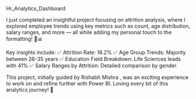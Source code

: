 Hr_Analytics_Dashboard

I just completed an insightful project focusing on attrition analysis, 
where I explored employee trends using key metrics such as count, 
age distribution, salary ranges, and more — all while adding my personal touch to the formatting! 💼📊

Key insights include: 
✅ Attrition Rate: 16.2%
✅ Age Group Trends: Majority between 26-35 years 
✅ Education Field Breakdown: Life Sciences leads with 41% 
✅ Salary Ranges by Attrition: Detailed comparison by gender.

This project, initially guided by Rishabh Mishra , was an exciting experience to work on and refine further with Power BI. 
Loving every bit of this analytics journey! 💪
